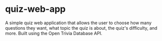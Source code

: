 # quiz-web-app
A simple quiz web application that allows the user to choose how many questions they want, what topic the quiz is about, the quiz's difficulty, and more. Built using the Open Trivia Database API.
